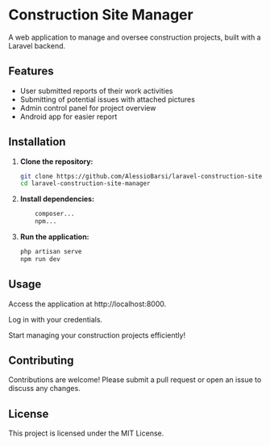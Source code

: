 # Construction Site Manager

A web application to manage and oversee construction projects, built with a Laravel backend.

## Features

- User submitted reports of their work activities
- Submitting of potential issues with attached pictures
- Admin control panel for project overview
- Android app for easier report

## Installation

1. **Clone the repository:**
   ```sh
   git clone https://github.com/AlessioBarsi/laravel-construction-site-manager.git
   cd laravel-construction-site-manager
   ```

2. **Install dependencies:**

    ```sh
        composer...
        npm...
    ```

3. **Run the application:**

    ```sh
    php artisan serve
    npm run dev
    ```

## Usage
Access the application at http://localhost:8000.

Log in with your credentials.

Start managing your construction projects efficiently!

## Contributing
Contributions are welcome! Please submit a pull request or open an issue to discuss any changes.

## License
This project is licensed under the MIT License.